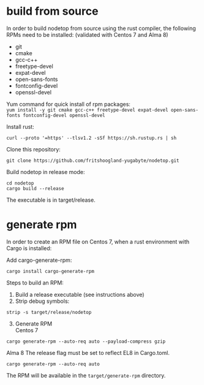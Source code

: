 # build from source
In order to build nodetop from source using the rust compiler, the following RPMs need to be installed:
(validated with Centos 7 and Alma 8)
- git
- cmake
- gcc-c++
- freetype-devel
- expat-devel
- open-sans-fonts
- fontconfig-devel
- openssl-devel  

Yum command for quick install of rpm packages:  
`yum install -y git cmake gcc-c++ freetype-devel expat-devel open-sans-fonts fontconfig-devel openssl-devel`

Install rust:
```
curl --proto '=https' --tlsv1.2 -sSf https://sh.rustup.rs | sh
```
Clone this repository:
```
git clone https://github.com/fritshoogland-yugabyte/nodetop.git
```
Build nodetop in release mode:
```
cd nodetop
cargo build --release
```
The executable is in target/release.

# generate rpm
In order to create an RPM file on Centos 7, when a rust environment with Cargo is installed:

Add cargo-generate-rpm:
```
cargo install cargo-generate-rpm
```

Steps to build an RPM:
1. Build a release executable (see instructions above)
2. Strip debug symbols:
```
strip -s target/release/nodetop
```
3. Generate RPM  
Centos 7
```
cargo generate-rpm --auto-req auto --payload-compress gzip
```
Alma 8
The release flag must be set to reflect EL8 in Cargo.toml.
```
cargo generate-rpm --auto-req auto
```

The RPM will be available in the `target/generate-rpm` directory.